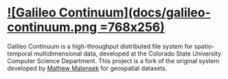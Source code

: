 [![Galileo Continuum](docs/galileo-continuum.png =768x256)](http://galileo.cs.colostate.edu/)
=======

Galileo Continuum is a high-throughput distributed file system for spatio-temporal multidimensional data, developed at the Colorado State University Computer Science Department. This project is a fork of the original system developed by [Mathew Malensek](https://github.com/malensek/galileo) for geospatial datasets.